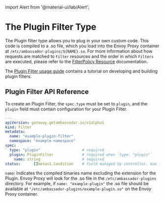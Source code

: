 import Alert from '@material-ui/lab/Alert';

# The **Plugin Filter** Type

The Plugin filter type allows you to plug in your own custom code. This code is compiled to a .so file,
which you load into the Envoy Proxy container at `/etc/ambassador-plugins/${NAME}.so`. For more information about how requests are
matched to `Filter` resources and the order in which `Filters` are executed, please refer to the [FilterPolicy Resource][] documentation.

The [Plugin Filter usage guide][] contains a tutorial on developing and building plugin filters.

## Plugin Filter API Reference

To create an Plugin Filter, the `spec.type` must be set to `plugin`, and the `plugin` field must contain configuration for your
Plugin Filter.

```yaml
---
apiVersion: gateway.getambassador.io/v1alpha1
kind: Filter
metadata:
  name: "example-plugin-filter"
  namespace: "example-namespace"
spec:
  type: "plugin"                   # required
  plugin: PluginFilter             # required when `type: "plugin"`
    name: string                   # required
status:      []metav1.Condition    # field managed by controller, max items: 8
```

`name`: Indicates the compiled binaries name excluding the extension for the Plugin.
Envoy Proxy will look for the .so file in the `/etc/ambassador-plugins` directory.
For example, if `name: "example-plugin"` the .so file should be available at
`"/etc/ambassador-plugins/example-plugin.so"` on the Envoy Proxy container.

[Plugin Filter usage guide]: ../../guides/custom-filters/plugin
[FilterPolicy Resource]: ../filterpolicy
